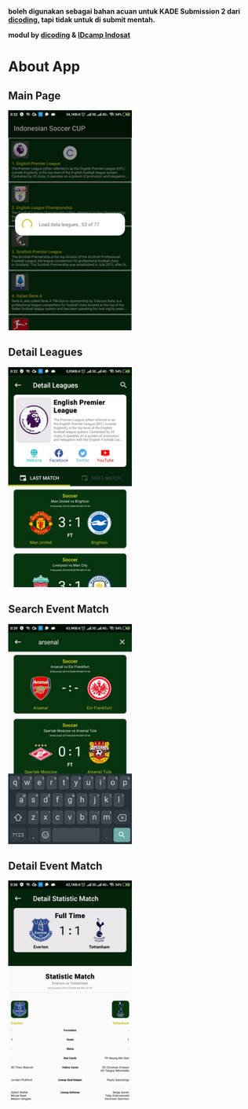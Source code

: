 **boleh digunakan sebagai bahan acuan untuk KADE Submission 2 dari [dicoding](https://www.dicoding.com/academies/55/tutorials/1588?from=1669), tapi tidak untuk di submit mentah.**

**modul by [dicoding](https://www.dicoding.com/academies/55/tutorials/1588?from=1669) & [IDcamp Indosat](https://idcamp.indosatooredoo.com/)**

# About App


**Main Page**
---

<img src="https://github.com/im-o/MyResource/blob/master/image-kade-sub2/home.jpeg" width="50%" height="50%">


**Detail Leagues**
---

<img src="https://github.com/im-o/MyResource/blob/master/image-kade-sub2/prev-next.jpeg" width="50%" height="50%">


**Search Event Match**
---

<img src="https://github.com/im-o/MyResource/blob/master/image-kade-sub2/search.jpeg" width="50%" height="50%">


**Detail Event Match**
---

<img src="https://github.com/im-o/MyResource/blob/master/image-kade-sub2/details.jpeg" width="50%" height="50%">
